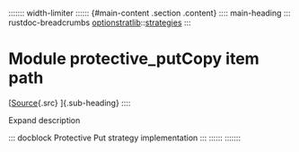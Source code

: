 ::::::: width-limiter
:::::: {#main-content .section .content}
:::: main-heading
::: rustdoc-breadcrumbs
[optionstratlib](../../index.html)::[strategies](../index.html)
:::

# Module protective_putCopy item path

[[Source](../../../src/optionstratlib/strategies/protective_put.rs.html#11){.src}
]{.sub-heading}
::::

Expand description

::: docblock
Protective Put strategy implementation
:::
::::::
:::::::
